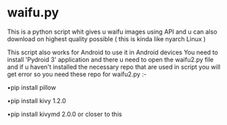 # waifu.py
This is a python script whit gives u waifu images using API and u can also download on highest quality possible ( this is kinda like nyarch Linux )

This script also works for Android to use it in Android devices You need to install 'Pydroid 3' application and there u need to open the waifu2.py file and if u haven't installed the necessary repo that are used in script you will get error so you need these repo for waifu2.py :-


•pip install pillow

•pip install kivy 1.2.0

•pip install kivymd 2.0.0 or closer to this